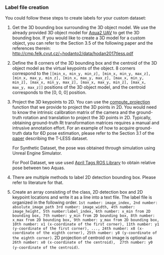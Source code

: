 ### Label file creation

You could follow these steps to create labels for your custom dataset:

1. Get the 3D bounding box surrounding the 3D object model. We use the already provided 3D object model for [Aqua2 UAV](aqua_glass_removed.ply)  to get the 3D bounding box. 
If you would like to create a 3D model for a custom object, you can refer to the Section 3.5 of the following paper and the references therein: http://cmp.felk.cvut.cz/~hodanto2/data/hodan2017tless.pdf

2. Define the 8 corners of the 3D bounding box and the centroid of the 3D object model as the virtual keypoints of the object. 8 corners correspond to the `[[min_x, min_y, min_z], [min_x, min_y, max_z], [min_x, max_y, min_z], [min_x, max_y, max_z], [max_x, min_y, min_z], [max_x, min_y, max_z], [max_x, max_y, min_z], [max_x, max_y, max_z]]` positions of the 3D object model, and the centroid corresponds to the [0, 0, 0] position.

3. Project the 3D keypoints to 2D. You can use the [compute_projection](https://github.com/joshi-bharat/deep_underwater_localization/blob/master/utils/misc_utils.py#L253:L259) function that we provide to project the 3D points in 2D. You would need to know the intrinsic calibration matrix of the camera and the ground-truth rotation and translation to project the 3D points in 2D. 
Typically, obtaining ground-truth Rt transformation matrices requires a manual and intrusive annotation effort. 
For an example of how to acquire ground-truth data for 6D pose estimation, please refer to the Section 3.1 of the [paper](http://cmp.felk.cvut.cz/~hodanto2/data/hodan2017tless.pdf) describing the T-LESS dataset.

    For Synthetic Dataset, the pose was obtained through simulation using Unreal Engine Simulator.
    
    For Pool Dataset, we use used [April Tags ROS Library](http://wiki.ros.org/ar_track_alvar) to obtain relative pose between two Aquas.
    
4. There are multiple methods to label 2D detection bounding box. Please refer to literature for that.

5. Create an array consisting of the class, 2D detection box and 2D keypoint locations and write it as a line into a text file. The label file is organized in the following order. `1st number: image_index, 2nd number: absolute_image_path
 3rd number: image_width, 4th number: image_height, 5th number:label_index, 6th number: x_min from 2D bounding box,
 7th number: y_min from 2D bounding box, 8th number: x_max from 2D bounding box, 9th number: y_max from 2D bounding box,
 10th number: x1 (x-coordinate of the first corner), 11th number: y1 (y-coordinate of the first corner), ..., 24th number: x8 (x-coordinate of the eighth corner), 25th number: y8 (y-coordinate of the eighth corner)`.
 2D projection of centroid on image is optional as `26th number: x0 (x-coordinate of the centroid),  27th number: y0 (y-coordinate of the centroid)`.
 